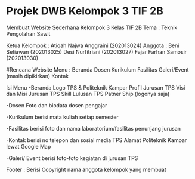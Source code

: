 # Projek DWB Kelompok 3 TIF 2B
Membuat Website Sederhana
Kelompok 3
Kelas TIF 2B
Tema : Teknik Pengolahan Sawit

Ketua Kelompok : Atiqah Najwa Anggraini (202013024)
Anggota :
Beni Setiawan (202013025)
Desi Nurfitriani (202013027)
Fajar Farhan Samosir (202013030)

#Rencana Website 
Menu : Beranda
       Dosen
       Kurikulum
       Fasilitas
       Galeri/Event (masih dipikirkan)
       Kontak
       
Isi Menu
-Beranda
Logo TPS & Politeknik Kampar
Profil Jurusan TPS
Visi dan Misi Jurusan TPS
Skill Lulusan TPS
Patner Ship (logonya saja)

-Dosen
Foto dan biodata dosen pengajar

-Kurikulum
berisi mata kuliah setiap semester

-Fasilitas
berisi foto dan nama laboratorium/fasilitas penunjang jurusan

-Kontak
berisi no telepon dan sosial media TPS
Alamat Politeknik Kampar lewat Google Map

-Galeri/ Event
berisi foto-foto kegiatan di jurusan TPS

Footer : Berisi Copyright nama anggota kelompok yang membuat
